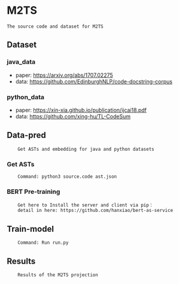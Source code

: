 # M2TS
    The source code and dataset for M2TS
## Dataset
### java_data
* paper: https://arxiv.org/abs/1707.02275
* data: https://github.com/EdinburghNLP/code-docstring-corpus
### python_data
* paper: https://xin-xia.github.io/publication/ijcai18.pdf
* data: https://github.com/xing-hu/TL-CodeSum
## Data-pred
        Get ASTs and embedding for java and python datasets
### Get ASTs
        Command: python3 source.code ast.json
### BERT Pre-training
        Get here to Install the server and client via pip：
        detail in here: https://github.com/hanxiao/bert-as-service
## Train-model
        Command: Run run.py
## Results
        Results of the M2TS projection
